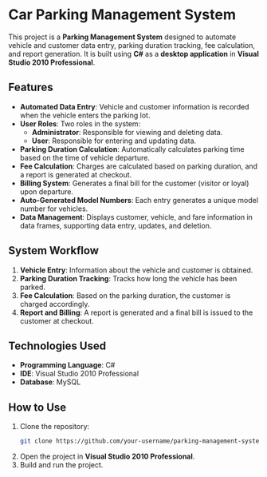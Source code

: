 # Car Parking Management System

This project is a **Parking Management System** designed to automate vehicle and customer data entry, parking duration tracking, fee calculation, and report generation. It is built using **C#** as a **desktop application** in **Visual Studio 2010 Professional**.

## Features
- **Automated Data Entry**: Vehicle and customer information is recorded when the vehicle enters the parking lot.
- **User Roles**: Two roles in the system:
  - **Administrator**: Responsible for viewing and deleting data.
  - **User**: Responsible for entering and updating data.
- **Parking Duration Calculation**: Automatically calculates parking time based on the time of vehicle departure.
- **Fee Calculation**: Charges are calculated based on parking duration, and a report is generated at checkout.
- **Billing System**: Generates a final bill for the customer (visitor or loyal) upon departure.
- **Auto-Generated Model Numbers**: Each entry generates a unique model number for vehicles.
- **Data Management**: Displays customer, vehicle, and fare information in data frames, supporting data entry, updates, and deletion.

## System Workflow
1. **Vehicle Entry**: Information about the vehicle and customer is obtained.
2. **Parking Duration Tracking**: Tracks how long the vehicle has been parked.
3. **Fee Calculation**: Based on the parking duration, the customer is charged accordingly.
4. **Report and Billing**: A report is generated and a final bill is issued to the customer at checkout.
   
## Technologies Used
- **Programming Language**: C#
- **IDE**: Visual Studio 2010 Professional
- **Database**: MySQL

## How to Use
1. Clone the repository:
   ```bash
   git clone https://github.com/your-username/parking-management-system.git
   ```
2. Open the project in **Visual Studio 2010 Professional**.
3. Build and run the project.
